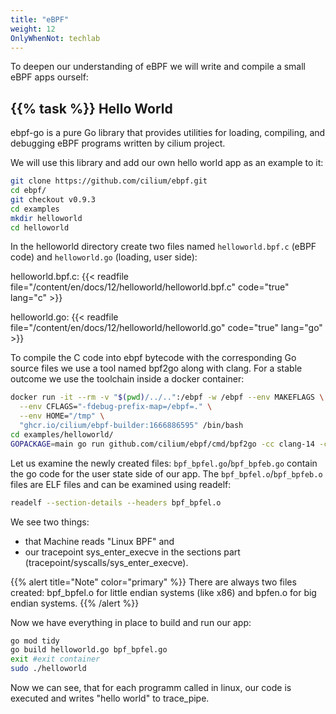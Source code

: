```yaml
---
title: "eBPF"
weight: 12
OnlyWhenNot: techlab
---
```


To deepen our understanding of eBPF we will write and compile a small eBPF apps ourself:


## {{% task %}} Hello World

ebpf-go is a pure Go library that provides utilities for loading, compiling, and debugging eBPF programs written by cilium project.

We will use this library and add our own hello world app as an example to it:

```bash
git clone https://github.com/cilium/ebpf.git
cd ebpf/
git checkout v0.9.3
cd examples
mkdir helloworld
cd helloworld
```

In the helloworld directory create two files named `helloworld.bpf.c` (eBPF code) and `helloworld.go` (loading, user side):

helloworld.bpf.c:
{{< readfile file="/content/en/docs/12/helloworld/helloworld.bpf.c" code="true" lang="c" >}}

helloworld.go:
{{< readfile file="/content/en/docs/12/helloworld/helloworld.go" code="true" lang="go" >}}


To compile the C code into ebpf bytecode with the corresponding Go source files we use a tool named bpf2go along with clang.
For a stable outcome we use the toolchain inside a docker container:

```bash
docker run -it --rm -v "$(pwd)/../..":/ebpf -w /ebpf --env MAKEFLAGS \
  --env CFLAGS="-fdebug-prefix-map=/ebpf=." \
  --env HOME="/tmp" \
  "ghcr.io/cilium/ebpf-builder:1666886595" /bin/bash
cd examples/helloworld/
GOPACKAGE=main go run github.com/cilium/ebpf/cmd/bpf2go -cc clang-14 -cflags '-O2 -g -Wall -Werror' bpf helloworld.bpf.c -- -I../headers
```

Let us examine the newly created files: `bpf_bpfel.go`/`bpf_bpfeb.go` contain the go code for the user state side of our app.
The `bpf_bpfel.o`/`bpf_bpfeb.o` files are ELF files and can be examined using readelf:

```bash
readelf --section-details --headers bpf_bpfel.o
```

We see two things:

* that Machine reads "Linux BPF" and
* our tracepoint sys_enter_execve in the sections part (tracepoint/syscalls/sys_enter_execve).


{{% alert title="Note" color="primary" %}}
There are always two files created: bpf_bpfel.o for little endian systems (like x86) and bpfen.o for big endian systems.
{{% /alert %}}

Now we have everything in place to build and run our app:


```bash
go mod tidy
go build helloworld.go bpf_bpfel.go
exit #exit container
sudo ./helloworld
```

Now we can see, that for each programm called in linux, our code is executed and writes "hello world" to trace_pipe.
